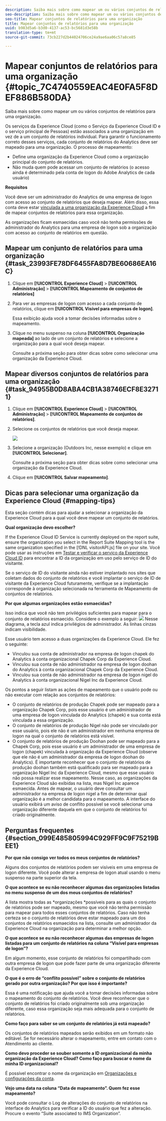 ```yaml
---
description: Saiba mais sobre como mapear um ou vários conjuntos de relatórios para uma organização.
seo-description: Saiba mais sobre como mapear um ou vários conjuntos de relatórios para uma organização.
seo-title: Mapear conjuntos de relatórios para uma organização
title: Mapear conjuntos de relatórios para uma organização
uuid: b983d5a6-b3d0-4137-ac53-bc5681d3e58b
translation-type: tm+mt
source-git-commit: 73cb227d2b44024706ce24a9ae6aa06c57a8ce85

---
```



# Mapear conjuntos de relatórios para uma organização {#topic_7C4740559EAC4E0FA5F8DEF886B580DA}

Saiba mais sobre como mapear um ou vários conjuntos de relatórios para uma organização.

Os serviços da Experience Cloud (como o Serviço da Experience Cloud ID e o serviço principal de Pessoas) estão associados a uma organização em vez de a um conjunto de relatórios individual. Para garantir o funcionamento correto desses serviços, cada conjunto de relatórios do Analytics deve ser mapeado para uma organização. O processo de mapeamento:

* Define uma organização da Experience Cloud como a organização principal do conjunto de relatórios.
* Não muda quem pode acessar um conjunto de relatórios (o acesso ainda é determinado pela conta de logon do Adobe Analytics de cada usuário)

**Requisitos**

Você deve ser um administrador do Analytics de uma empresa de logon com acesso ao conjunto de relatórios que deseja mapear. Além disso, essa conta deve estar [vinculada a uma organização da Experience Cloud](../admin-getting-started/organizations.md#topic_C31CB834F109465A82ED57FF0563B3F1) a fim de mapear conjuntos de relatórios para essa organização.

As organizações ficam esmaecidas caso você não tenha permissões de administrador do Analytics para uma empresa de logon sob a organização com acesso ao conjunto de relatórios em questão.

## Mapear um conjunto de relatórios para uma organização {#task_23993FE78DF6455FA8D7BE60686EA16C}

1. Clique em **[!UICONTROL Experience Cloud]** > **[!UICONTROL Administração]** > **[!UICONTROL Mapeamento de conjuntos de relatórios]**

1. Para ver as empresas de logon com acesso a cada conjunto de relatórios, clique em **[!UICONTROL Visível para empresas de logon]**.

   Essa exibição ajuda você a tomar decisões informadas sobre o mapeamento.

1. Clique no menu suspenso na coluna **[!UICONTROL Organização mapeada]** ao lado de um conjunto de relatórios e selecione a organização para a qual você deseja mapear.

   Consulte a próxima seção para obter dicas sobre como selecionar uma organização da Experience Cloud.

## Mapear diversos conjuntos de relatórios para uma organização {#task_94955B0D8ABA4CB1A38746ECF8E32711}

1. Clique em **[!UICONTROL Experience Cloud]** > **[!UICONTROL Administração]** > **[!UICONTROL Mapeamento de conjuntos de relatórios]**.

1. Selecione os conjuntos de relatórios que você deseja mapear.

   ![](assets/rs-mapping-multiple.png)

1. Selecione a organização (Outdoors Inc, nesse exemplo) e clique em **[!UICONTROL Selecionar]**.

   Consulte a próxima seção para obter dicas sobre como selecionar uma organização da Experience Cloud.

1. Clique em **[!UICONTROL Salvar mapeamento]**.

## Dicas para selecionar uma organização da Experience Cloud {#mapping-tips}

Esta seção contém dicas para ajudar a selecionar a organização da Experience Cloud para a qual você deve mapear um conjunto de relatórios.

**Qual organização devo escolher?**

If the Experience Cloud ID Service is currently deployed on the report suite, ensure the organization you select in the Report Suite Mapping tool is the same organization specified in the [!DNL visitorAPI.js] file on your site. Você pode usar as instruções em [Testar e verificar o serviço da Experience Cloud ID](https://docs.adobe.com/content/help/en/id-service/using/implementation-guides/test-verify.html) para encontrar a ID da organização em uso pelo serviço de ID do visitante.

Se o serviço de ID do visitante ainda não estiver implantado nos sites que coletam dados do conjunto de relatórios e você implantar o serviço de ID de visitante da Experience Cloud futuramente, verifique se a implantação corresponde à organização selecionada na ferramenta de Mapeamento de conjuntos de relatórios.

**Por que algumas organizações estão esmaecidas?**

Isso indica que você não tem privilégios suficientes para mapear para o conjunto de relatórios esmaecido. Considere o exemplo a seguir:
![](assets/rs-mapping.png) Nesse diagrama, a tecla azul indica privilégios de administrador. As linhas cinzas indicam visibilidade.

Esse usuário tem acesso a duas organizações da Experience Cloud. Ele fez o seguinte:

* Vinculou sua conta de administrador na empresa de logon chapek do Analytics à conta organizacional Chapek Corp da Experience Cloud.
* Vinculou sua conta de não administrador na empresa de logon doohan do Analytics à conta organizacional Chapek Corp da Experience Cloud.
* Vinculou sua conta de não administrador na empresa de logon nigel do Analytics à conta organizacional Nigel Inc da Experience Cloud.

Os pontos a seguir listam as ações de mapeamento que o usuário pode ou não executar com relação aos conjuntos de relatórios:

* O conjunto de relatórios de produção Chapek pode ser mapeado para a organização Chapek Corp, pois esse usuário é um administrador de uma empresa de logon vinculada do Analytics (chapek) e sua conta está vinculada a essa organização.
* O conjunto de relatórios de produção Nigel não pode ser vinculado por esse usuário, pois ele não é um administrador em nenhuma empresa de logon na qual o conjunto de relatórios está visível.
* O conjunto de relatórios de produção Doohan pode ser mapeado para a Chapek Corp, pois esse usuário é um administrador de uma empresa de logon (chapek) vinculada à organização da Experience Cloud (observe que ele não é um administrador da empresa de logon doohan do Analytics). É importante reconhecer que o conjunto de relatórios de produção doohan também está qualificado para ser mapeado para a organização Nigel Inc da Experience Cloud, mesmo que esse usuário não possa realizar esse mapeamento. Nesse caso, as organizações da Experience Cloud são exibidas na lista, mas Nigel Inc aparece esmaecida. Antes de mapear, o usuário deve consultar um administrador na empresa de logon nigel a fim de determinar qual organização é a melhor candidata para o mapeamento. A interface do usuário exibirá um aviso de conflito possível se você selecionar uma organização diferente daquela em que o conjunto de relatórios foi criado originalmente.

## Perguntas frequentes {#section_099E485805994C929FF9C9F75219BEE1}

**Por que não consigo ver todos os meus conjuntos de relatórios?**

Alguns dos conjuntos de relatórios podem ser visíveis em uma empresa de logon diferente. Você pode alterar a empresa de logon atual usando o menu suspenso na parte superior da tela.

**O que acontece se eu não reconhecer algumas das organizações listadas no menu suspenso de um dos meus conjuntos de relatórios?**

A lista mostra todas as *organizações *possíveis para as quais o conjunto de relatórios pode ser mapeado, mesmo que você não tenha permissão para mapear para todos esses conjuntos de relatórios. Caso não tenha certeza se o conjunto de relatórios deve estar mapeado para um dos conjuntos de relatórios esmaecidos na lista, consulte um administrador da Experience Cloud na organização para determinar a melhor opção.

**O que acontece se eu não reconhecer algumas das empresas de logon listadas para um conjunto de relatórios na coluna “Visível para empresas de logon”?**

Em algum momento, esse conjunto de relatórios foi compartilhado com outra empresa de logon que pode fazer parte de uma organização diferente da Experience Cloud.

**O que é o erro de “conflito possível” sobre o conjunto de relatórios gerado por outra organização? Por que isso é importante?**

Essa é uma notificação que ajuda você a tomar decisões informadas sobre o mapeamento do conjunto de relatórios. Você deve reconhecer que o conjunto de relatórios foi criado originalmente sob uma organização diferente, caso essa organização seja mais adequada para o conjunto de relatórios.

**Como faço para saber se um conjunto de relatórios já está mapeado?**

Os conjuntos de relatórios mapeados serão exibidos em um formato não editável. Se for necessário alterar o mapeamento, entre em contato com o Atendimento ao cliente.

**Como devo proceder se souber somente a ID organizacional da minha organização da Experience Cloud? Como faço para buscar o nome da minha ID organizacional?**

É possível encontrar o nome da organização em [Organizações e configurações da conta](https://docs.adobe.com/content/help/en/core-services/interface/manage-users-and-products/organizations.html).

**Vejo uma data na coluna “Data de mapeamento”. Quem fez esse mapeamento?**

Você pode consultar o Log de alterações do conjunto de relatórios na interface do Analytics para verificar a ID do usuário que fez a alteração. Procure o evento “Suite associated to IMS Organization”.
